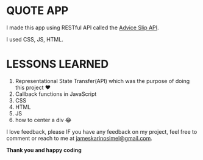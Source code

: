 # QUOTE APP
I made this app using RESTful API called the [Advice Slip API](https://api.adviceslip.com/).

I used CSS, JS, HTML.

# LESSONS LEARNED
1. Representational State Transfer(API) which was the purpose of doing this project ❤️ 
2. Callback functions in JavaScript
3. CSS
4. HTML 
5. JS
6. how to center a div 😂

I love feedback, please IF you have any feedback on my project, feel free to comment or reach to me at jameskarinosimel@gmail.com.

**Thank you and happy coding**
